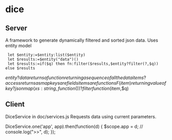 # dice

## Server
A framework to generate dynamically filtered and sorted json data.
Uses entity model
```
 let $entity:=$entity:list($entity)
 let $results:=$entity("data")()
 let $results:=if($q) then fn:filter($results,$entity?filter(?,$q)) else $results 
```

$entity
?data  returns a function returning a sequence of all the data items
?access  returns as map keys are fields items are functions F(item) returning value of key
?json map(xs:string,function()) 
?filter  function($item,$q) 

## Client
DiceService in doc/services.js
Requests data using current parameters.


DiceService.one('app', app).then(function(d) {
            $scope.app = d;
            // console.log(">>", d);
          });